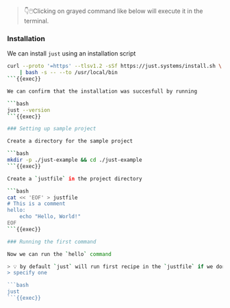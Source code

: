 > 👇🖱️Clicking on grayed command like below will execute it in the terminal.

### Installation

We can install `just` using an installation script

```bash
curl --proto '=https' --tlsv1.2 -sSf https://just.systems/install.sh \
    | bash -s -- --to /usr/local/bin
```{{exec}}

We can confirm that the installation was succesfull by running

```bash
just --version
```{{exec}}

### Setting up sample project

Create a directory for the sample project

```bash
mkdir -p ./just-example && cd ./just-example
```{{exec}}

Create a `justfile` in the project directory

```bash
cat << 'EOF' > justfile
# This is a comment
hello:
    echo "Hello, World!"
EOF
```{{exec}}

### Running the first command

Now we can run the `hello` command

> 💡 by default `just` will run first recipe in the `justfile` if we don't
> specify one

```bash
just
```{{exec}}


